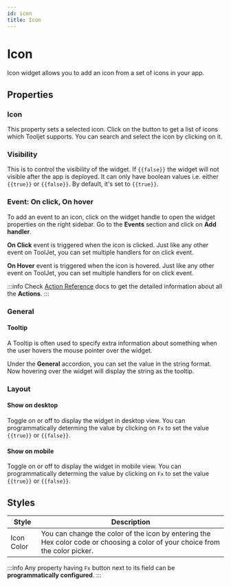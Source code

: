 ```yaml
---
id: icon
title: Icon
---
```

# Icon

Icon widget allows you to add an icon from a set of icons in your app.

## Properties

### Icon

This property sets a selected icon. Click on the button to get a list of icons which Tooljet supports. You can search and select the icon by clicking on it.


### Visibility

This is to control the visibility of the widget. If `{{false}}` the widget will not visible after the app is deployed. It can only have boolean values i.e. either `{{true}}` or `{{false}}`. By default, it's set to `{{true}}`.


### Event: On click, On hover

To add an event to an icon, click on the widget handle to open the widget properties on the right sidebar. Go to the **Events** section and click on **Add handler**.

**On Click** event is triggered when the icon is clicked. Just like any other event on ToolJet, you can set multiple handlers for on click event.

**On Hover** event is triggered when the icon is hovered. Just like any other event on ToolJet, you can set multiple handlers for on click event.

:::info
Check [Action Reference](/docs/actions/show-alert) docs to get the detailed information about all the **Actions**.
:::

### General
#### Tooltip

A Tooltip is often used to specify extra information about something when the user hovers the 
mouse pointer over the widget.

Under the <b>General</b> accordion, you can set the value in the string format. 
Now hovering over the widget will display the string as the tooltip.

### Layout


#### Show on desktop

Toggle on or off to display the widget in desktop view. You can programmatically determing the value by clicking on `Fx` to set the value `{{true}}` or `{{false}}`.

#### Show on mobile

Toggle on or off to display the widget in mobile view. You can programmatically determing the value by clicking on `Fx` to set the value `{{true}}` or `{{false}}`.

## Styles

| Style      | Description |
| ----------- | ----------- | 
| Icon Color |  You can change the color of the icon by entering the Hex color code or choosing a color of your choice from the color picker. |




:::info
Any property having `Fx` button next to its field can be **programmatically configured**.
:::